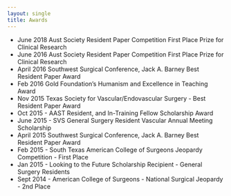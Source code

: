 ```yaml
---
layout: single
title: Awards
---
```


- June 2018 Aust Society Resident Paper Competition First Place Prize for Clinical Research
- June 2016 Aust Society Resident Paper Competition First Place Prize for Clinical Research
- April 2016 Southwest Surgical Conference, Jack A. Barney Best Resident Paper Award
- Feb 2016 Gold Foundation’s Humanism and Excellence in Teaching Award
- Nov 2015 Texas Society for Vascular/Endovascular Surgery - Best Resident Paper Award
- Oct 2015 - AAST Resident, and In-Training Fellow Scholarship Award
- June 2015 - SVS General Surgery Resident Vascular Annual Meeting Scholarship
- April 2015 Southwest Surgical Conference, Jack A. Barney Best Resident Paper Award
- Feb 2015 - South Texas American College of Surgeons Jeopardy Competition - First Place
- Jan 2015 - Looking to the Future Scholarship Recipient - General Surgery Residents
- Sept 2014 - American College of Surgeons - National Surgical Jeopardy - 2nd Place   
